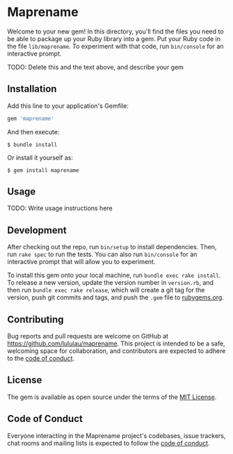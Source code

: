 # Maprename

Welcome to your new gem! In this directory, you'll find the files you need to be able to package up your Ruby library into a gem. Put your Ruby code in the file `lib/maprename`. To experiment with that code, run `bin/console` for an interactive prompt.

TODO: Delete this and the text above, and describe your gem

## Installation

Add this line to your application's Gemfile:

```ruby
gem 'maprename'
```

And then execute:

    $ bundle install

Or install it yourself as:

    $ gem install maprename

## Usage

TODO: Write usage instructions here

## Development

After checking out the repo, run `bin/setup` to install dependencies. Then, run `rake spec` to run the tests. You can also run `bin/console` for an interactive prompt that will allow you to experiment.

To install this gem onto your local machine, run `bundle exec rake install`. To release a new version, update the version number in `version.rb`, and then run `bundle exec rake release`, which will create a git tag for the version, push git commits and tags, and push the `.gem` file to [rubygems.org](https://rubygems.org).

## Contributing

Bug reports and pull requests are welcome on GitHub at https://github.com/lululau/maprename. This project is intended to be a safe, welcoming space for collaboration, and contributors are expected to adhere to the [code of conduct](https://github.com/lululau/maprename/blob/master/CODE_OF_CONDUCT.md).


## License

The gem is available as open source under the terms of the [MIT License](https://opensource.org/licenses/MIT).

## Code of Conduct

Everyone interacting in the Maprename project's codebases, issue trackers, chat rooms and mailing lists is expected to follow the [code of conduct](https://github.com/lululau/maprename/blob/master/CODE_OF_CONDUCT.md).

